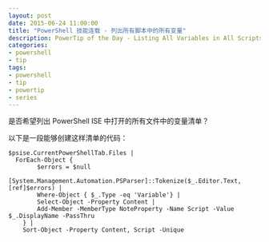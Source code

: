 ```yaml
---
layout: post
date: 2015-06-24 11:00:00
title: "PowerShell 技能连载 - 列出所有脚本中的所有变量"
description: PowerTip of the Day - Listing All Variables in All Scripts
categories:
- powershell
- tip
tags:
- powershell
- tip
- powertip
- series
---
```

是否希望列出 PowerShell ISE 中打开的所有文件中的变量清单？

以下是一段能够创建这样清单的代码：

    $psise.CurrentPowerShellTab.Files |
      ForEach-Object {
            $errors = $null
            [System.Management.Automation.PSParser]::Tokenize($_.Editor.Text, [ref]$errors) |
            Where-Object { $_.Type -eq 'Variable'} |
            Select-Object -Property Content |
            Add-Member -MemberType NoteProperty -Name Script -Value $_.DisplayName -PassThru
        } |
        Sort-Object -Property Content, Script -Unique

<!--本文国际来源：[Listing All Variables in All Scripts](http://community.idera.com/powershell/powertips/b/tips/posts/listing-all-variables-in-all-scripts)-->
